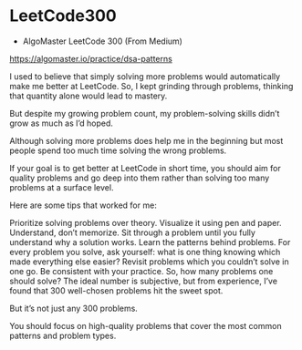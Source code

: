 # LeetCode300
* AlgoMaster LeetCode 300 (From Medium)

https://algomaster.io/practice/dsa-patterns


I used to believe that simply solving more problems would automatically make me better at LeetCode. So, I kept grinding through problems, thinking that quantity alone would lead to mastery.

But despite my growing problem count, my problem-solving skills didn’t grow as much as I’d hoped.

Although solving more problems does help me in the beginning but most people spend too much time solving the wrong problems.

If your goal is to get better at LeetCode in short time, you should aim for quality problems and go deep into them rather than solving too many problems at a surface level.

Here are some tips that worked for me:

Prioritize solving problems over theory.
Visualize it using pen and paper.
Understand, don’t memorize. Sit through a problem until you fully understand why a solution works.
Learn the patterns behind problems.
For every problem you solve, ask yourself: what is one thing knowing which made everything else easier?
Revisit problems which you couldn’t solve in one go.
Be consistent with your practice.
So, how many problems one should solve?
The ideal number is subjective, but from experience, I’ve found that 300 well-chosen problems hit the sweet spot.

But it’s not just any 300 problems.

You should focus on high-quality problems that cover the most common patterns and problem types.
